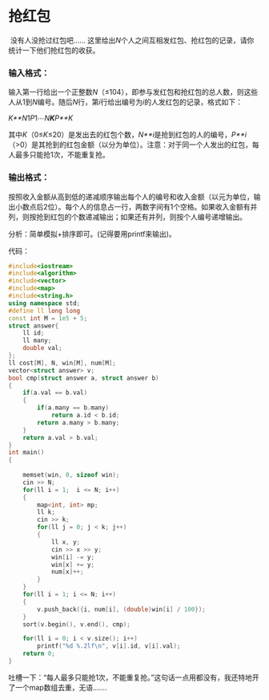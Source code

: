 # 抢红包

​	没有人没抢过红包吧…… 这里给出*N*个人之间互相发红包、抢红包的记录，请你统计一下他们抢红包的收获。

### 输入格式：

​	输入第一行给出一个正整数*N*（≤104），即参与发红包和抢红包的总人数，则这些人从1到*N*编号。随后*N*行，第*i*行给出编号为*i*的人发红包的记录，格式如下：

*K**N*1*P*1⋯*N**K**P**K*

其中*K*（0≤*K*≤20）是发出去的红包个数，*N**i*是抢到红包的人的编号，*P**i*（>0）是其抢到的红包金额（以分为单位）。注意：对于同一个人发出的红包，每人最多只能抢1次，不能重复抢。

### 输出格式：

​	按照收入金额从高到低的递减顺序输出每个人的编号和收入金额（以元为单位，输出小数点后2位）。每个人的信息占一行，两数字间有1个空格。如果收入金额有并列，则按抢到红包的个数递减输出；如果还有并列，则按个人编号递增输出。

分析：简单模拟+排序即可。(记得要用printf来输出)。

代码：

```c++
#include<iostream>
#include<algorithm>
#include<vector>
#include<map>
#include<string.h>
using namespace std;
#define ll long long
const int M = 1e5 + 5;
struct answer{
    ll id;
    ll many;
    double val;
};
ll cost[M], N, win[M], num[M];
vector<struct answer> v;
bool cmp(struct answer a, struct answer b)
{
    if(a.val == b.val)
    {
        if(a.many == b.many)
            return a.id < b.id;
        return a.many > b.many;
    }
    return a.val > b.val;
}
int main()
{
    
    memset(win, 0, sizeof win);
    cin >> N;
    for(ll i = 1;  i <= N; i++)
    {
        map<int, int> mp;
        ll k;
        cin >> k;
        for(ll j = 0; j < k; j++)
        {
            ll x, y;
            cin >> x >> y;
            win[i] -= y;
            win[x] += y;
            num[x]++;
        }
    }
    for(ll i = 1; i <= N; i++)
    {
        v.push_back({i, num[i], (double)win[i] / 100});
    }
    sort(v.begin(), v.end(), cmp);

    for(ll i = 0; i < v.size(); i++)
        printf("%d %.2lf\n", v[i].id, v[i].val);
    return 0;
}

```

吐槽一下：“每人最多只能抢1次，不能重复抢。”这句话一点用都没有，我还特地开了一个map数组去重，无语.......